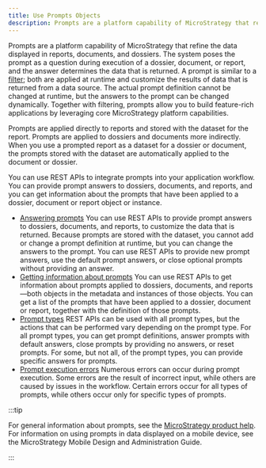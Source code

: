```yaml
---
title: Use Prompts Objects
description: Prompts are a platform capability of MicroStrategy that refine the data displayed in reports, documents, and dossiers. The system poses the prompt as a question during execution of a dossier, document, or report, and the answer determines the data that is returned. A prompt is similar to a filter; both are applied at runtime and customize the results of data that is returned from a data source. The actual prompt definition cannot be changed at runtime, but the answers to the prompt can be changed dynamically. Together with filtering, prompts allow you to build feature-rich applications by leveraging core MicroStrategy platform capabilities.
---
```


Prompts are a platform capability of MicroStrategy that refine the data displayed in reports, documents, and dossiers. The system poses the prompt as a question during execution of a dossier, document, or report, and the answer determines the data that is returned. A prompt is similar to a [filter](../filter-data/filter-data.md); both are applied at runtime and customize the results of data that is returned from a data source. The actual prompt definition cannot be changed at runtime, but the answers to the prompt can be changed dynamically. Together with filtering, prompts allow you to build feature-rich applications by leveraging core MicroStrategy platform capabilities.

Prompts are applied directly to reports and stored with the dataset for the report. Prompts are applied to dossiers and documents more indirectly. When you use a prompted report as a dataset for a dossier or document, the prompts stored with the dataset are automatically applied to the document or dossier.

You can use REST APIs to integrate prompts into your application workflow. You can provide prompt answers to dossiers, documents, and reports, and you can get information about the prompts that have been applied to a dossier, document or report object or instance.

- [Answering prompts](./answer-prompts.md) You can use REST APIs to provide prompt answers to dossiers, documents, and reports, to customize the data that is returned. Because prompts are stored with the dataset, you cannot add or change a prompt definition at runtime, but you can change the answers to the prompt. You can use REST APIs to provide new prompt answers, use the default prompt answers, or close optional prompts without providing an answer.
- [Getting information about prompts](./get-prompt-information/get-prompt-information.md) You can use REST APIs to get information about prompts applied to dossiers, documents, and reports—both objects in the metadata and instances of those objects. You can get a list of the prompts that have been applied to a dossier, document or report, together with the definition of those prompts.
- [Prompt types](./prompt-types/prompt-types.md) REST APIs can be used with all prompt types, but the actions that can be performed vary depending on the prompt type. For all prompt types, you can get prompt definitions, answer prompts with default answers, close prompts by providing no answers, or reset prompts. For some, but not all, of the prompt types, you can provide specific answers for prompts.
- [Prompt execution errors](./prompt-execution-errors.md) Numerous errors can occur during prompt execution. Some errors are the result of incorrect input, while others are caused by issues in the workflow. Certain errors occur for all types of prompts, while others occur only for specific types of prompts.

:::tip

For general information about prompts, see the [MicroStrategy product help](https://doc-archives.microstrategy.com/producthelp/10.5/basicreporting/webhelp/lang_1033/content/basicreporting/Asking_for_user_input__Prompts.htm#brcreatingquery_2014045409_1076748). For information on using prompts in data displayed on a mobile device, see the MicroStrategy Mobile Design and Administration Guide.

:::
